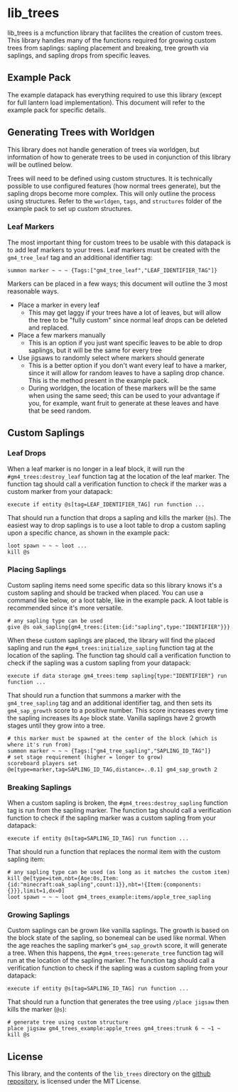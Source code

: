# lib_trees
lib_trees is a mcfunction library that facilites the creation of custom trees. This library handles many of the functions required for growing custom trees from saplings: sapling placement and breaking, tree growth via saplings, and sapling drops from specific leaves.

## Example Pack
The example datapack has everything required to use this library (except for full lantern load implementation). This document will refer to the example pack for specific details.

## Generating Trees with Worldgen
This library does not handle generation of trees via worldgen, but information of how to generate trees to be used in conjunction of this library will be outlined below.

Trees will need to be defined using custom structures. It is technically possible to use configured features (how normal trees generate), but the sapling drops become more complex. This will only outline the process using structures. Refer to the `worldgen`, `tags`, and `structures` folder of the example pack to set up custom structures.

### Leaf Markers
The most important thing for custom trees to be usable with this datapack is to add leaf markers to your trees. Leaf markers must be created with the `gm4_tree_leaf` tag and an additional identifier tag:
```mcfunction
summon marker ~ ~ ~ {Tags:["gm4_tree_leaf","LEAF_IDENTIFIER_TAG"]}
```

Markers can be placed in a few ways; this document will outline the 3 most reasonable ways.
- Place a marker in every leaf
    - This may get laggy if your trees have a lot of leaves, but will allow the tree to be "fully custom" since normal leaf drops can be deleted and replaced.
- Place a few markers manually
    - This is an option if you just want specific leaves to be able to drop saplings, but it will be the same for every tree
- Use jigsaws to randomly select where markers should generate
    - This is a better option if you don't want every leaf to have a marker, since it will allow for random leaves to have a sapling drop chance. This is the method present in the example pack.
    - During worldgen, the location of these markers will be the same when using the same seed; this can be used to your advantage if you, for example, want fruit to generate at these leaves and have that be seed random.

## Custom Saplings
### Leaf Drops
When a leaf marker is no longer in a leaf block, it will run the `#gm4_trees:destroy_leaf` function tag at the location of the leaf marker. The function tag should call a verification function to check if the marker was a custom marker from your datapack:
```mcfunction
execute if entity @s[tag=LEAF_IDENTIFIER_TAG] run function ...
```
That should run a function that drops a sapling and kills the marker (`@s`). The easiest way to drop saplings is to use a loot table to drop a custom sapling upon a specific chance, as shown in the example pack:
```mcfunction
loot spawn ~ ~ ~ loot ...
kill @s
```

### Placing Saplings
Custom sapling items need some specific data so this library knows it's a custom sapling and should be tracked when placed. You can use a command like below, or a loot table, like in the example pack. A loot table is recommended since it's more versatile.
```mcfunction
# any sapling type can be used
give @s oak_sapling{gm4_trees:{item:{id:"sapling",type:"IDENTIFIER"}}}
```

When these custom saplings are placed, the library will find the placed sapling and run the `#gm4_trees:initialize_sapling` function tag at the location of the sapling. The function tag should call a verification function to check if the sapling was a custom sapling from your datapack:
```mcfunction
execute if data storage gm4_trees:temp sapling{type:"IDENTIFIER"} run function ...
```
That should run a function that summons a marker with the `gm4_tree_sapling` tag and an additional identifier tag, and then sets its `gm4_sap_growth` score to a positive number. This score increases every time the sapling increases its `Age` block state. Vanilla saplings have 2 growth stages until they grow into a tree.
```mcfunction
# this marker must be spawned at the center of the block (which is where it's run from)
summon marker ~ ~ ~ {Tags:["gm4_tree_sapling","SAPLING_ID_TAG"]}
# set stage requirement (higher = longer to grow)
scoreboard players set @e[type=marker,tag=SAPLING_ID_TAG,distance=..0.1] gm4_sap_growth 2
```

### Breaking Saplings
When a custom sapling is broken, the `#gm4_trees:destroy_sapling` function tag is run from the sapling marker. The function tag should call a verification function to check if the sapling marker was a custom sapling from your datapack:
```mcfunction
execute if entity @s[tag=SAPLING_ID_TAG] run function ...
```
That should run a function that replaces the normal item with the custom sapling item:
```mcfunction
# any sapling type can be used (as long as it matches the custom item)
kill @e[type=item,nbt={Age:0s,Item:{id:"minecraft:oak_sapling",count:1}},nbt=!{Item:{components:{}}},limit=1,dx=0]
loot spawn ~ ~ ~ loot gm4_trees_example:items/apple_tree_sapling
```

### Growing Saplings
Custom saplings can be grown like vanilla saplings. The growth is based on the block state of the sapling, so bonemeal can be used like normal. When the age reaches the sapling marker's `gm4_sap_growth` score, it will generate a tree. When this happens, the `#gm4_trees:generate_tree` function tag will run at the location of the sapling marker. The function tag should call a verification function to check if the sapling was a custom sapling from your datapack:
```mcfunction
execute if entity @s[tag=SAPLING_ID_TAG] run function ...
```
That should run a function that generates the tree using `/place jigsaw` then kills the marker (`@s`):
```mcfunction
# generate tree using custom structure
place jigsaw gm4_trees_example:apple_trees gm4_trees:trunk 6 ~ ~1 ~
kill @s
```

## License
This library, and the contents of the `lib_trees` directory on the [github repository](https://github.com/Gamemode4Dev/GM4_Datapacks), is licensed under the MIT License.
